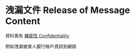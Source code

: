 # 洩漏文件 Release of Message Content
資料喪失 [機密性 Confidentiality](演算法/機密性%20Confidentiality.md)

例如洩漏被害人銀行帳戶資訊到網路